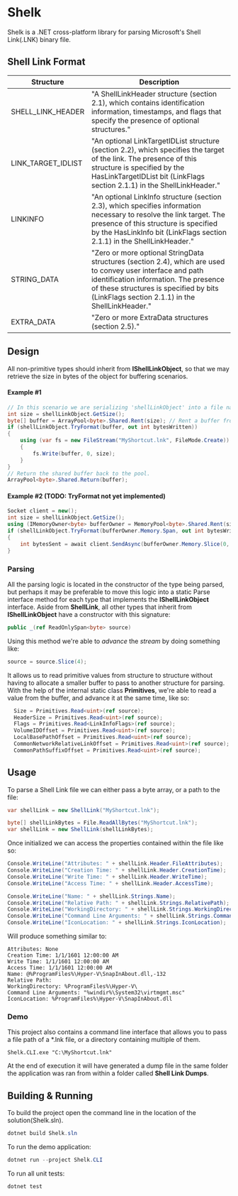 # Shelk
Shelk is a .NET cross-platform library for parsing Microsoft's Shell Link(.LNK) binary file.

## Shell Link Format
|Structure|Description|
| ------- |---------- |
SHELL_LINK_HEADER|"A ShellLinkHeader structure (section 2.1), which contains identification information, timestamps, and flags that specify the presence of optional structures."
LINK_TARGET_IDLIST|"An optional LinkTargetIDList structure (section 2.2), which specifies the target of the link. The presence of this structure is specified by the HasLinkTargetIDList bit (LinkFlags section 2.1.1) in the ShellLinkHeader."
LINKINFO|"An optional LinkInfo structure (section 2.3), which specifies information necessary to resolve the link target. The presence of this structure is specified by the HasLinkInfo bit (LinkFlags section 2.1.1) in the ShellLinkHeader."
STRING_DATA|"Zero or more optional StringData structures (section 2.4), which are used to convey user interface and path identification information. The presence of these structures is specified by bits (LinkFlags section 2.1.1) in the ShellLinkHeader."
EXTRA_DATA|"Zero or more ExtraData structures (section 2.5)."

## Design
All non-primitive types should inherit from **IShellLinkObject**, so that we may retrieve the size in bytes of the object for buffering scenarios.
#### Example #1
```cs
// In this scenario we are serializing 'shellLinkObject' into a file named 'MyShortcut.lnk'.
int size = shellLinkObject.GetSize();
byte[] buffer = ArrayPool<byte>.Shared.Rent(size); // Rent a buffer from the shared buffer pool that can hold at least this many bytes.
if (shellLinkObject.TryFormat(buffer, out int bytesWritten))
{
    using (var fs = new FileStream("MyShortcut.lnk", FileMode.Create))
    {
        fs.Write(buffer, 0, size);
    }
}
// Return the shared buffer back to the pool.
ArrayPool<byte>.Shared.Return(buffer);
```
#### Example #2 (TODO: TryFormat not yet implemented)
```cs
Socket client = new();
int size = shellLinkObject.GetSize();
using (IMemoryOwner<byte> bufferOwner = MemoryPool<byte>.Shared.Rent(size))
if (shellLinkObject.TryFormat(bufferOwner.Memory.Span, out int bytesWritten))
{
    int bytesSent = await client.SendAsync(bufferOwner.Memory.Slice(0, bytesWritten));
}
```

### Parsing
All the parsing logic is located in the constructor of the type being parsed, but perhaps it may be preferable to move this logic into a static Parse interface method for each type that implements the **IShellLinkObject** interface. Aside from **ShellLink**, all other types that inherit from **IShellLinkObject** have a constructor with this signature:
```csharp
public _(ref ReadOnlySpan<byte> source)
```
Using this method we're able to *advance* the *stream* by doing something like:
```csharp
source = source.Slice(4);
```
It allows us to read primitive values from structure to structure without having to allocate a smaller buffer to pass to another structure for parsing. With the help of the internal static class **Primitives**, we're able to read a value from the buffer, and advance it at the same time, like so:
```csharp
  Size = Primitives.Read<uint>(ref source);
  HeaderSize = Primitives.Read<uint>(ref source);
  Flags = Primitives.Read<LinkInfoFlags>(ref source);
  VolumeIDOffset = Primitives.Read<uint>(ref source);
  LocalBasePathOffset = Primitives.Read<uint>(ref source);
  CommonNetworkRelativeLinkOffset = Primitives.Read<uint>(ref source);
  CommonPathSuffixOffset = Primitives.Read<uint>(ref source);
```
## Usage
To parse a Shell Link file we can either pass a byte array, or a path to the file:
```csharp
var shellLink = new ShellLink("MyShortcut.lnk");
```
```csharp
byte[] shellLinkBytes = File.ReadAllBytes("MyShortcut.lnk");
var shellLink = new ShellLink(shellLinkBytes);
```

Once initialized we can access the properties contained within the file like so:
```csharp
Console.WriteLine("Attributes: " + shellLink.Header.FileAttributes);
Console.WriteLine("Creation Time: " + shellLink.Header.CreationTime);
Console.WriteLine("Write Time: " + shellLink.Header.WriteTime);
Console.WriteLine("Access Time: " + shellLink.Header.AccessTime);

Console.WriteLine("Name: " + shellLink.Strings.Name);
Console.WriteLine("Relative Path: " + shellLink.Strings.RelativePath);
Console.WriteLine("WorkingDirectory: " + shellLink.Strings.WorkingDirectory);
Console.WriteLine("Command Line Arguments: " + shellLink.Strings.CommandLineArguments);
Console.WriteLine("IconLocation: " + shellLink.Strings.IconLocation);
```
Will produce something similar to:
```
Attributes: None
Creation Time: 1/1/1601 12:00:00 AM
Write Time: 1/1/1601 12:00:00 AM
Access Time: 1/1/1601 12:00:00 AM
Name: @%ProgramFiles%\Hyper-V\SnapInAbout.dll,-132
Relative Path:
WorkingDirectory: %ProgramFiles%\Hyper-V\
Command Line Arguments: "%windir%\System32\virtmgmt.msc"
IconLocation: %ProgramFiles%\Hyper-V\SnapInAbout.dll
```
### Demo
This project also contains a command line interface that allows you to pass a file path of a \*.lnk file, or a directory containing multiple of them.
```
Shelk.CLI.exe "C:\MyShortcut.lnk"
```

At the end of execution it will have generated a dump file in the same folder the application was ran from within a folder called **Shell Link Dumps**.

## Building & Running
To build the project open the command line in the location of the solution(Shelk.sln).
```csharp
dotnet build Shelk.sln
```
To run the demo application:
```csharp
dotnet run --project Shelk.CLI
```
To run all unit tests:
```csharp
dotnet test
```